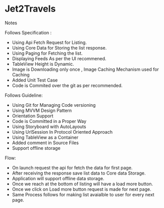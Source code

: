 # Jet2Travels


Notes

Follows Specification :

- Using Api Fetch Request for Listing.
- Using Core Data for Storing the list response.
- Using Paging for Fetching the list.
- Displaying Feeds As per the UI recommened.
- TableView Height is Dynamic.
- Image is Downloading only once , Image Caching Mechanism used for Caching
- Added Unit Test Case
- Code is Commited over the git as per recommended.


Follows Guideline:

-  Using Git for Managing Code versioning
-  Using MVVM Design Pattern
-  Orientation Support
-  Code is Committed in a Proper Way
-  Using Storyboard with AutoLayouts
-  Using UrlSession In Protocol Oriented Approach
-  Using TableView as a Container
-  Added comment in Source Files
- Support offline storage 


Flow:

- On launch request the api for fetch the data for first page.
- After receiving the response save list data to Core data Storage.
- Application will support offline data storage.
- Once we reach at the bottom of listing will have a load more button.
- Once we click on Load more button request is made for next page.
- Same Process follows for making list avaialble to user for every next page.
